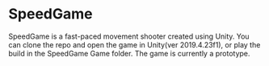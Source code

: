 # SpeedGame

SpeedGame is a fast-paced movement shooter created using Unity.  You can clone the repo and open the game in Unity(ver 2019.4.23f1), or play the build in the SpeedGame Game folder.  The game is currently a prototype.